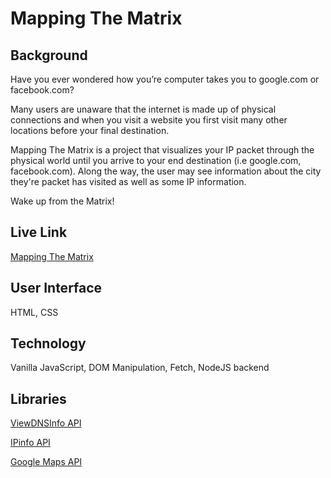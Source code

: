 # Mapping The Matrix
## Background
Have you ever wondered how you’re computer takes you to google.com or facebook.com?

Many users are unaware that the internet is made up of physical connections and when you visit a website you first visit many other locations before your final destination.

Mapping The Matrix is a project that visualizes your IP packet through the physical world until you arrive to your end destination (i.e google.com, facebook.com). Along the way, the user may see information about the city they're packet has visited as well as some IP information.

Wake up from the Matrix!

## Live Link
[Mapping The Matrix](https://bann-dito.github.io/map_matrix/)

## User Interface
HTML, CSS

## Technology
Vanilla JavaScript, DOM Manipulation, Fetch, NodeJS backend

## Libraries
[ViewDNSInfo API](https://viewdns.info/api/)

[IPinfo API](https://ipinfo.io/products/ip-geolocation-api)

[Google Maps API](https://developers.google.com/maps)
